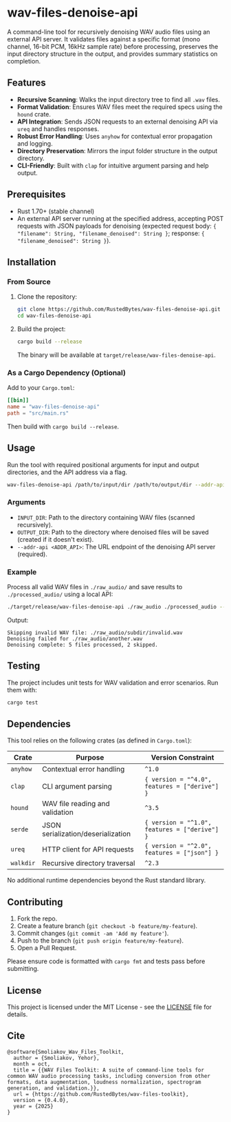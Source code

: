 # wav-files-denoise-api

A command-line tool for recursively denoising WAV audio files using an external API server. It validates files against a specific format (mono channel, 16-bit PCM, 16kHz sample rate) before processing, preserves the input directory structure in the output, and provides summary statistics on completion.

## Features

- **Recursive Scanning**: Walks the input directory tree to find all `.wav` files.
- **Format Validation**: Ensures WAV files meet the required specs using the `hound` crate.
- **API Integration**: Sends JSON requests to an external denoising API via `ureq` and handles responses.
- **Robust Error Handling**: Uses `anyhow` for contextual error propagation and logging.
- **Directory Preservation**: Mirrors the input folder structure in the output directory.
- **CLI-Friendly**: Built with `clap` for intuitive argument parsing and help output.

## Prerequisites

- Rust 1.70+ (stable channel)
- An external API server running at the specified address, accepting POST requests with JSON payloads for denoising (expected request body: `{ "filename": String, "filename_denoised": String }`; response: `{ "filename_denoised": String }`).

## Installation

### From Source

1. Clone the repository:
   ```bash
   git clone https://github.com/RustedBytes/wav-files-denoise-api.git
   cd wav-files-denoise-api
   ```

2. Build the project:
   ```bash
   cargo build --release
   ```

   The binary will be available at `target/release/wav-files-denoise-api`.

### As a Cargo Dependency (Optional)

Add to your `Cargo.toml`:
```toml
[[bin]]
name = "wav-files-denoise-api"
path = "src/main.rs"
```

Then build with `cargo build --release`.

## Usage

Run the tool with required positional arguments for input and output directories, and the API address via a flag.

```bash
wav-files-denoise-api /path/to/input/dir /path/to/output/dir --addr-api http://localhost:8080/denoise
```

### Arguments

- `INPUT_DIR`: Path to the directory containing WAV files (scanned recursively).
- `OUTPUT_DIR`: Path to the directory where denoised files will be saved (created if it doesn't exist).
- `--addr-api <ADDR_API>`: The URL endpoint of the denoising API server (required).

### Example

Process all valid WAV files in `./raw_audio/` and save results to `./processed_audio/` using a local API:

```bash
./target/release/wav-files-denoise-api ./raw_audio ./processed_audio --addr-api http://127.0.0.1:3000/api/denoise
```

Output:
```
Skipping invalid WAV file: ./raw_audio/subdir/invalid.wav
Denoising failed for ./raw_audio/another.wav
Denoising complete: 5 files processed, 2 skipped.
```

## Testing

The project includes unit tests for WAV validation and error scenarios. Run them with:

```bash
cargo test
```

## Dependencies

This tool relies on the following crates (as defined in `Cargo.toml`):

| Crate | Purpose | Version Constraint |
|-------|---------|--------------------|
| `anyhow` | Contextual error handling | `^1.0` |
| `clap` | CLI argument parsing | `{ version = "^4.0", features = ["derive"] }` |
| `hound` | WAV file reading and validation | `^3.5` |
| `serde` | JSON serialization/deserialization | `{ version = "^1.0", features = ["derive"] }` |
| `ureq` | HTTP client for API requests | `{ version = "^2.0", features = ["json"] }` |
| `walkdir` | Recursive directory traversal | `^2.3` |

No additional runtime dependencies beyond the Rust standard library.

## Contributing

1. Fork the repo.
2. Create a feature branch (`git checkout -b feature/my-feature`).
3. Commit changes (`git commit -am 'Add my feature'`).
4. Push to the branch (`git push origin feature/my-feature`).
5. Open a Pull Request.

Please ensure code is formatted with `cargo fmt` and tests pass before submitting.

## License

This project is licensed under the MIT License - see the [LICENSE](LICENSE) file for details.


## Cite

```
@software{Smoliakov_Wav_Files_Toolkit,
  author = {Smoliakov, Yehor},
  month = oct,
  title = {{WAV Files Toolkit: A suite of command-line tools for common WAV audio processing tasks, including conversion from other formats, data augmentation, loudness normalization, spectrogram generation, and validation.}},
  url = {https://github.com/RustedBytes/wav-files-toolkit},
  version = {0.4.0},
  year = {2025}
}
```
